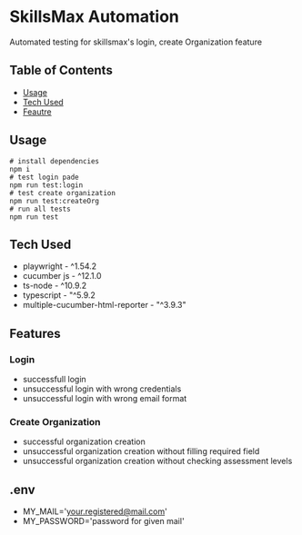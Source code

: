 # SkillsMax Automation
Automated testing for skillsmax's login, create Organization feature


## Table of Contents
- [Usage](#usage)
- [Tech Used](#tech-used)
- [Feautre](#features)

## Usage
```shell
# install dependencies
npm i
# test login pade
npm run test:login
# test create organization
npm run test:createOrg
# run all tests
npm run test
```
## Tech Used 
- playwright - ^1.54.2
- cucumber js - ^12.1.0
- ts-node - ^10.9.2
- typescript - "^5.9.2
- multiple-cucumber-html-reporter - "^3.9.3"



## Features
### Login 
- successfull login 
- unsuccessful login with wrong credentials
- unsuccessful login with wrong email format

### Create Organization
- successful organization creation
- unsuccessful organization creation without filling required field
- unsuccessful organization creation without checking assessment levels

## .env
- MY_MAIL='your.registered@mail.com'
- MY_PASSWORD='password for given mail'
